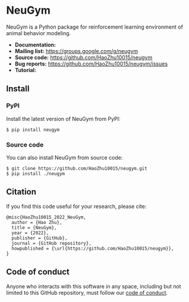 # NeuGym

NeuGym is a Python package for reinforcement learning environment of animal behavior modeling.

* **Documentation:** 
* **Mailing list:** https://groups.google.com/g/neugym
* **Source code:** https://github.com/HaoZhu10015/neugym
* **Bug reports:** https://github.com/HaoZhu10015/neugym/issues
* **Tutorial:** 

## Install

### PyPI

Install the latest version of NeuGym from PyPI: 

```
$ pip install neugym
```

### Source code

You can also install NeuGym from source code:

```
$ git clone https://github.com/HaoZhu10015/neugym.git
$ pip install ./neugym
```

## Citation

If you find this code useful for your research, please cite:

```
@misc{HaoZhu10015_2022_NeuGym,
  author = {Hao Zhu},
  title = {NeuGym},
  year = {2022},
  publisher = {GitHub},
  journal = {GitHub repository},
  howpublished = {\url{https://github.com/HaoZhu10015/neugym}},
}
```

## Code of conduct

Anyone who interacts with this software in any space, 
including but not limited to this GitHub repository, 
must follow our [code of conduct](code_of_conduct.md).